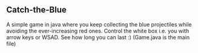 ## Catch-the-Blue

A simple game in java where you keep collecting the blue projectiles while avoiding the ever-increasing red ones.
Control the white box i.e. you with arrow keys or WSAD.
See how long you can last :)
(Game.java is the main file)
